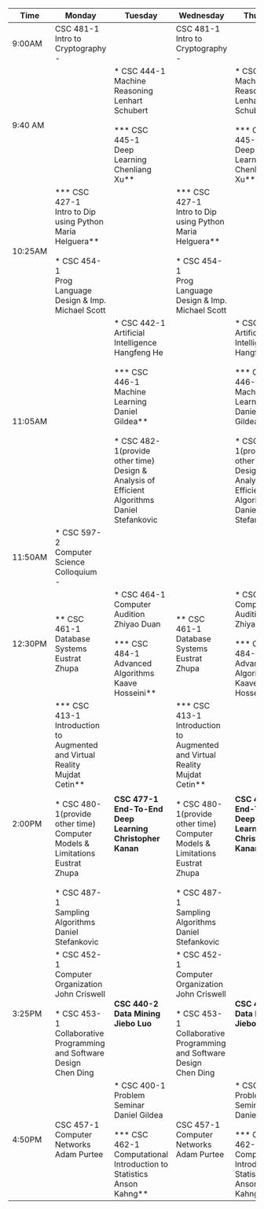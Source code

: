 | Time     | Monday                               | Tuesday                                 | Wednesday                             | Thursday                               |
|----------|--------------------------------------|-----------------------------------------|---------------------------------------|----------------------------------------|
| 9:00AM | CSC 481-1<br>Intro to Cryptography<br>-                                |                                         | CSC 481-1<br>Intro to Cryptography<br>- |                                        |
| 9:40 AM | | * CSC 444-1<br>Machine Reasoning<br>Lenhart Schubert<br><br>*** CSC 445-1<br>Deep Learning<br>Chenliang Xu** | | * CSC 444-1<br>Machine Reasoning<br>Lenhart Schubert<br><br>*** CSC 445-1<br>Deep Learning<br>Chenliang Xu** |
| 10:25AM | *** CSC 427-1<br>Intro to Dip using Python<br>Maria Helguera**<br><br>* CSC 454-1<br>Prog Language Design & Imp.<br>Michael Scott |                | *** CSC 427-1<br>Intro to Dip using Python<br>Maria Helguera**<br><br>* CSC 454-1<br>Prog Language Design & Imp.<br>Michael Scott ||
| 11:05AM  |                                                              | * CSC 442-1<br>Artificial Intelligence<br>Hangfeng He<br><br>*** CSC 446-1<br>Machine Learning<br>Daniel Gildea**<br><br>* CSC 482-1(provide other time)<br>Design & Analysis of Efficient Algorithms<br>Daniel Stefankovic |                                        |* CSC 442-1<br>Artificial Intelligence<br>Hangfeng He<br><br>*** CSC 446-1<br>Machine Learning<br>Daniel Gildea**<br><br>* CSC 482-1(provide other time)<br>Design & Analysis of Efficient Algorithms<br>Daniel Stefankovic|
| 11:50AM | * CSC 597-2<br> Computer Science Colloquium<br>- ||||
| 12:30PM  | ** CSC 461-1<br>Database Systems<br>Eustrat Zhupa                | * CSC 464-1<br>Computer Audition<br>Zhiyao Duan<br><br>*** CSC 484-1<br>Advanced Algorithms<br>Kaave Hosseini** | ** CSC 461-1<br>Database Systems<br>Eustrat Zhupa    |* CSC 464-1<br>Computer Audition<br>Zhiyao Duan<br><br>*** CSC 484-1<br>Advanced Algorithms<br>Kaave Hosseini**|
| 2:00PM   | *** CSC 413-1<br>Introduction to Augmented and Virtual Reality<br>Mujdat Cetin**<br><br>* CSC 480-1(provide other time)<br>Computer Models & Limitations<br>Eustrat Zhupa<br><br>* CSC 487-1<br>Sampling Algorithms<br>Daniel Stefankovic | **CSC 477-1<br>End-To-End Deep Learning<br>Christopher Kanan** | *** CSC 413-1<br>Introduction to Augmented and Virtual Reality<br>Mujdat Cetin**<br><br>* CSC 480-1(provide other time)<br>Computer Models & Limitations<br>Eustrat Zhupa<br><br>* CSC 487-1<br>Sampling Algorithms<br>Daniel Stefankovic |**CSC 477-1<br/>End-To-End Deep Learning<br/>Christopher Kanan**|
| 3:25PM   | * CSC 452-1<br>Computer Organization<br>John Criswell<br><br>* CSC 453-1<br>Collaborative Programming and Software Design<br>Chen Ding | **CSC 440-2<br>Data Mining<br>Jiebo Luo**       | * CSC 452-1<br>Computer Organization<br>John Criswell<br><br>* CSC 453-1<br>Collaborative Programming and Software Design<br>Chen Ding |**CSC 440-2<br>Data Mining<br>Jiebo Luo**|
| 4:50PM   | CSC 457-1<br>Computer Networks<br>Adam Purtee | * CSC 400-1<br>Problem Seminar<br>Daniel Gildea<br><br>*** CSC 462-1<br>Computational Introduction to Statistics<br>Anson Kahng** | CSC 457-1<br>Computer Networks<br>Adam Purtee | * CSC 400-1<br>Problem Seminar<br>Daniel Gildea<br><br>*** CSC 462-1<br>Computational Introduction to Statistics<br>Anson Kahng** |
